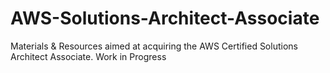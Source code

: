 # AWS-Solutions-Architect-Associate
Materials &amp; Resources aimed at acquiring the AWS Certified Solutions Architect Associate. Work in Progress
